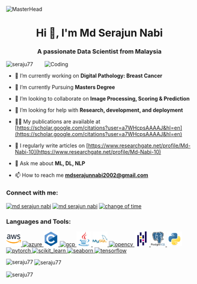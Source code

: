 ![MasterHead](https://www.simplilearn.com/ice9/free_resources_article_thumb/how_to_become_a_data_scientist.jpg)
<h1 align="center">Hi 👋, I'm Md Serajun Nabi</h1>
<h3 align="center">A passionate Data Scientist from Malaysia</h3>
<img align="right" alt="Coding" width="400" src="https://miro.medium.com/v2/resize:fit:900/1*YCrp0Z8mAOe2IUV9XmlEDw.gif">

<p align="left"> <img src="https://komarev.com/ghpvc/?username=seraju77&label=Profile%20views&color=0e75b6&style=flat" alt="seraju77" /> </p>

- 🔭 I’m currently working on **Digital Pathology: Breast Cancer**

- 🌱 I’m currently Pursuing **Masters Degree**

- 👯 I’m looking to collaborate on **Image Processing, Scoring & Prediction**

- 🤝 I’m looking for help with **Research, development, and deployment**

- 👨‍💻 My publications are available at [https://scholar.google.com/citations?user=a7WHcpsAAAAJ&hl=en](https://scholar.google.com/citations?user=a7WHcpsAAAAJ&hl=en)

- 📝 I regularly write articles on [https://www.researchgate.net/profile/Md-Nabi-10](https://www.researchgate.net/profile/Md-Nabi-10)

- 💬 Ask me about **ML, DL, NLP**

- 📫 How to reach me **mdserajunnabi2002@gmail.com**

<h3 align="left">Connect with me:</h3>
<p align="left">
<a href="https://linkedin.com/in/md serajun nabi" target="blank"><img align="center" src="https://raw.githubusercontent.com/rahuldkjain/github-profile-readme-generator/master/src/images/icons/Social/linked-in-alt.svg" alt="md serajun nabi" height="30" width="40" /></a>
<a href="https://kaggle.com/md serajun nabi" target="blank"><img align="center" src="https://raw.githubusercontent.com/rahuldkjain/github-profile-readme-generator/master/src/images/icons/Social/kaggle.svg" alt="md serajun nabi" height="30" width="40" /></a>
<a href="https://www.youtube.com/c/change of time" target="blank"><img align="center" src="https://raw.githubusercontent.com/rahuldkjain/github-profile-readme-generator/master/src/images/icons/Social/youtube.svg" alt="change of time" height="30" width="40" /></a>
</p>

<h3 align="left">Languages and Tools:</h3>
<p align="left"> <a href="https://aws.amazon.com" target="_blank" rel="noreferrer"> <img src="https://raw.githubusercontent.com/devicons/devicon/master/icons/amazonwebservices/amazonwebservices-original-wordmark.svg" alt="aws" width="40" height="40"/> </a> <a href="https://azure.microsoft.com/en-in/" target="_blank" rel="noreferrer"> <img src="https://www.vectorlogo.zone/logos/microsoft_azure/microsoft_azure-icon.svg" alt="azure" width="40" height="40"/> </a> <a href="https://www.cprogramming.com/" target="_blank" rel="noreferrer"> <img src="https://raw.githubusercontent.com/devicons/devicon/master/icons/c/c-original.svg" alt="c" width="40" height="40"/> </a> <a href="https://cloud.google.com" target="_blank" rel="noreferrer"> <img src="https://www.vectorlogo.zone/logos/google_cloud/google_cloud-icon.svg" alt="gcp" width="40" height="40"/> </a> <a href="https://www.java.com" target="_blank" rel="noreferrer"> <img src="https://raw.githubusercontent.com/devicons/devicon/master/icons/java/java-original.svg" alt="java" width="40" height="40"/> </a> <a href="https://www.mysql.com/" target="_blank" rel="noreferrer"> <img src="https://raw.githubusercontent.com/devicons/devicon/master/icons/mysql/mysql-original-wordmark.svg" alt="mysql" width="40" height="40"/> </a> <a href="https://opencv.org/" target="_blank" rel="noreferrer"> <img src="https://www.vectorlogo.zone/logos/opencv/opencv-icon.svg" alt="opencv" width="40" height="40"/> </a> <a href="https://pandas.pydata.org/" target="_blank" rel="noreferrer"> <img src="https://raw.githubusercontent.com/devicons/devicon/2ae2a900d2f041da66e950e4d48052658d850630/icons/pandas/pandas-original.svg" alt="pandas" width="40" height="40"/> </a> <a href="https://www.postgresql.org" target="_blank" rel="noreferrer"> <img src="https://raw.githubusercontent.com/devicons/devicon/master/icons/postgresql/postgresql-original-wordmark.svg" alt="postgresql" width="40" height="40"/> </a> <a href="https://www.python.org" target="_blank" rel="noreferrer"> <img src="https://raw.githubusercontent.com/devicons/devicon/master/icons/python/python-original.svg" alt="python" width="40" height="40"/> </a> <a href="https://pytorch.org/" target="_blank" rel="noreferrer"> <img src="https://www.vectorlogo.zone/logos/pytorch/pytorch-icon.svg" alt="pytorch" width="40" height="40"/> </a> <a href="https://scikit-learn.org/" target="_blank" rel="noreferrer"> <img src="https://upload.wikimedia.org/wikipedia/commons/0/05/Scikit_learn_logo_small.svg" alt="scikit_learn" width="40" height="40"/> </a> <a href="https://seaborn.pydata.org/" target="_blank" rel="noreferrer"> <img src="https://seaborn.pydata.org/_images/logo-mark-lightbg.svg" alt="seaborn" width="40" height="40"/> </a> <a href="https://www.tensorflow.org" target="_blank" rel="noreferrer"> <img src="https://www.vectorlogo.zone/logos/tensorflow/tensorflow-icon.svg" alt="tensorflow" width="40" height="40"/> </a> </p>

<p><img align="left" src="https://github-readme-stats.vercel.app/api/top-langs?username=seraju77&show_icons=true&locale=en&layout=compact" alt="seraju77" /></p>

<p>&nbsp;<img align="center" src="https://github-readme-stats.vercel.app/api?username=seraju77&show_icons=true&locale=en" alt="seraju77" /></p>

<p><img align="center" src="https://github-readme-streak-stats.herokuapp.com/?user=seraju77&" alt="seraju77" /></p>
